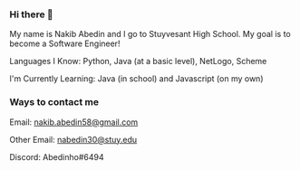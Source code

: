 ### Hi there 👋

My name is Nakib Abedin and I go to Stuyvesant High School. My goal is to become a Software Engineer!

Languages I Know: Python, Java (at a basic level), NetLogo, Scheme

I'm Currently Learning: Java (in school) and Javascript (on my own)

### Ways to contact me

Email: nakib.abedin58@gmail.com 

Other Email: nabedin30@stuy.edu


Discord: Abedinho#6494 



